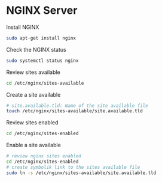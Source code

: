 # NGINX Server

Install NGINX

```bash
sudo apt-get install nginx
```

Check the NGINX status

```bash
sudo systemctl status nginx
```

Review sites available

```bash
cd /etc/nginx/sites-available
```

Create a site available

```bash
# site.available.tld: Name of the site available file
touch /etc/nginx/sites-available/site.available.tld
```

Review sites enabled

```bash
cd /etc/nginx/sites-enabled
```

Enable a site available

```bash
# review nginx sites enabled
cd /etc/nginx/sites-enabled
# create symbolik link to the sites available file
sudo ln -s /etc/nginx/sites-available/site.available.tld
```